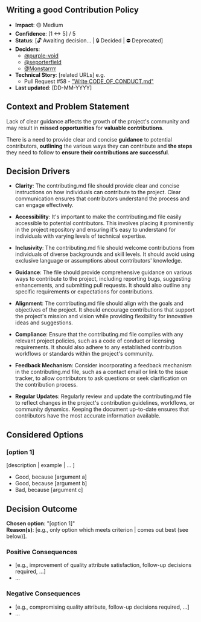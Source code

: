 ## Writing a good Contribution Policy

- **Impact**: 🟡 Medium
- **Confidence**: [1 <-> 5] / 5️
- **Status**: [🔓 Awaiting decision... | 🔒 Decided | ⛔ Deprecated]
- **Deciders**:
  - [@purple-void](https://github.com/purple-void)
  - [@seporterfield](https://github.com/seporterfield)
  - [@Monstarrrr](https://github.com/Monstarrrr)
- **Technical Story**: [related URLs] e.g.
  - Pull Request #58 - ["Write CODE_OF_CONDUCT.md"](https://github.com/Monstarrrr/rebutify/pull/58) <!-- optional -->
- **Last updated**: [DD-MM-YYYY]

## Context and Problem Statement

Lack of clear guidance affects the growth of the project's community and may result in **missed opportunities** for **valuable contributions**.

There is a need to provide clear and concise **guidance** to potential contributors, **outlining** the various ways they can contribute and **the steps** they need to follow to **ensure their contributions are successful**.

## Decision Drivers <!-- optional -->

- **Clarity**: The contributing.md file should provide clear and concise instructions on how individuals can contribute to the project. Clear communication ensures that contributors understand the process and can engage effectively.

- **Accessibility**: It's important to make the contributing.md file easily accessible to potential contributors. This involves placing it prominently in the project repository and ensuring it's easy to understand for individuals with varying levels of technical expertise.

- **Inclusivity**: The contributing.md file should welcome contributions from individuals of diverse backgrounds and skill levels. It should avoid using exclusive language or assumptions about contributors' knowledge.

- **Guidance**: The file should provide comprehensive guidance on various ways to contribute to the project, including reporting bugs, suggesting enhancements, and submitting pull requests. It should also outline any specific requirements or expectations for contributions.

- **Alignment**: The contributing.md file should align with the goals and objectives of the project. It should encourage contributions that support the project's mission and vision while providing flexibility for innovative ideas and suggestions.

- **Compliance**: Ensure that the contributing.md file complies with any relevant project policies, such as a code of conduct or licensing requirements. It should also adhere to any established contribution workflows or standards within the project's community.

- **Feedback Mechanism**: Consider incorporating a feedback mechanism in the contributing.md file, such as a contact email or link to the issue tracker, to allow contributors to ask questions or seek clarification on the contribution process.

- **Regular Updates**: Regularly review and update the contributing.md file to reflect changes in the project's contribution guidelines, workflows, or community dynamics. Keeping the document up-to-date ensures that contributors have the most accurate information available.

## Considered Options

### [option 1]

[description | example | … ] <!-- optional -->

- Good, because [argument a]
- Good, because [argument b]
- Bad, because [argument c]

## Decision Outcome

**Chosen option**: "[option 1]"  
**Reason(s)**: [e.g., only option which meets criterion | comes out best (see below)].

### Positive Consequences <!-- optional -->

- [e.g., improvement of quality attribute satisfaction, follow-up decisions required, …]
- …

### Negative Consequences <!-- optional -->

- [e.g., compromising quality attribute, follow-up decisions required, …]
- …
